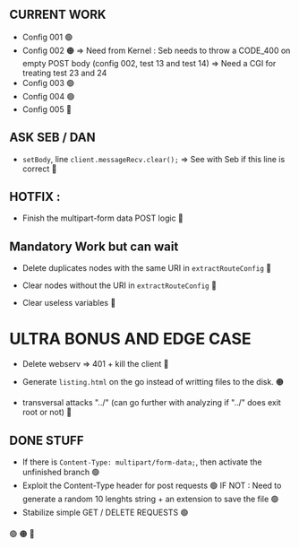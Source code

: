 ## CURRENT WORK
- Config 001 🟢
- Config 002 🟠
	=> Need from Kernel : Seb needs to throw a CODE_400 on empty POST body (config 002, test 13 and test 14)
	=> Need a CGI for treating test 23 and 24
- Config 003 🟢
- Config 004 🟢
- Config 005 🔴

## ASK SEB / DAN
- `setBody`, line `client.messageRecv.clear();` => See with Seb if this line is correct 🔴

## HOTFIX :
- Finish the multipart-form data POST logic 🔴


## Mandatory Work but can wait
- Delete duplicates nodes with the same URI in `extractRouteConfig` 🔴

- Clear nodes without the URI in `extractRouteConfig` 🔴

- Clear useless variables 🔴



# ULTRA BONUS AND EDGE CASE
- Delete webserv => 401 + kill the client 🔴

- Generate `listing.html` on the go instead of writting files to the disk. 🟠

- transversal attacks "../" (can go further with analyzing if "../" does exit root or not) 🔴


## DONE STUFF
- If there is `Content-Type: multipart/form-data;`, then activate the unfinished branch 🟢
- Exploit the Content-Type header for post requests 🟢
IF NOT : Need to generate a random 10 lenghts string + an extension to save the file 🟢
- Stabilize simple GET / DELETE REQUESTS 🟢

🟢
🟠
🔴
